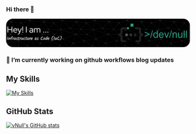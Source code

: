 ### Hi there 👋
![Readme Banner](https://github.com/devnull-hub/devnull-hub/blob/main/assets/github-header-image.png)
### 🔭 I’m currently working on github workflows blog updates

## My Skills

[![My Skills](https://skillicons.dev/icons?i=aws,gcp,azure,docker,ansible,jenkins,openshift,bash,regex,powershell,bsd,linux,git,github,githubactions,gitlab,go,html,cpp,flask,py,java,selenium,discord,linkedin,stackoverflow,nginx,grafana,raspberrypi,arduino,androidstudio,sketchup,atom,md,vim,vscode&perline=12)](https://skillicons.dev)

## GitHub Stats
[![vNull's GitHub stats](https://github-readme-stats.vercel.app/api?username=devnull-hub&count_private=true&show_icons=true&theme=dark)](https://github.com/anuraghazra/github-readme-stats)

<!--
**devnull-hub/devnull-hub** is a ✨ _special_ ✨ repository because its `README.md` (this file) appears on your GitHub profile.

Here are some ideas to get you started:

- 🔭 I’m currently working on ...
- 🌱 I’m currently learning ...
- 👯 I’m looking to collaborate on ...
- 🤔 I’m looking for help with ...
- 💬 Ask me about ...
- 📫 How to reach me: ...
- 😄 Pronouns: ...
- ⚡ Fun fact: ...
-->
